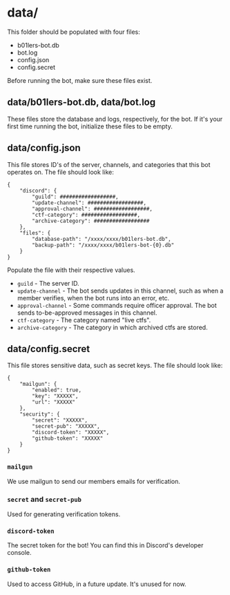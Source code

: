 # data/

This folder should be populated with four files:

- b01lers-bot.db
- bot.log
- config.json
- config.secret

Before running the bot, make sure these files exist.

## data/b01lers-bot.db, data/bot.log

These files store the database and logs, respectively, for the bot. If it's your first time running the bot, initialize these files to be empty.

## data/config.json

This file stores ID's of the server, channels, and categories that this bot operates on. The file should look like:

```
{
    "discord": {
        "guild": ##################,
        "update-channel": ##################,
        "approval-channel": ##################,
        "ctf-category": ##################,
        "archive-category": ##################
    },
    "files": {
        "database-path": "/xxxx/xxxx/b01lers-bot.db",
        "backup-path": "/xxxx/xxxx/b01lers-bot-{0}.db"
    }
}
```

Populate the file with their respective values.

- `guild` - The server ID.
- `update-channel` - The bot sends updates in this channel, such as when a member verifies, when the bot runs into an error, etc.
- `approval-channel` - Some commands require officer approval. The bot sends to-be-approved messages in this channel.
- `ctf-category` - The category named "live ctfs".
- `archive-category` - The category in which archived ctfs are stored.

## data/config.secret

This file stores sensitive data, such as secret keys. The file should look like:

```
{
    "mailgun": {
        "enabled": true,
        "key": "XXXXX",
        "url": "XXXXX"
    },
    "security": {
        "secret": "XXXXX",
        "secret-pub": "XXXXX",
        "discord-token": "XXXXX",
        "github-token": "XXXXX"
    }
}
```

### `mailgun`

We use mailgun to send our members emails for verification.

### `secret` and `secret-pub`

Used for generating verification tokens.

### `discord-token`

The secret token for the bot! You can find this in Discord's developer console.

### `github-token`

Used to access GitHub, in a future update. It's unused for now.